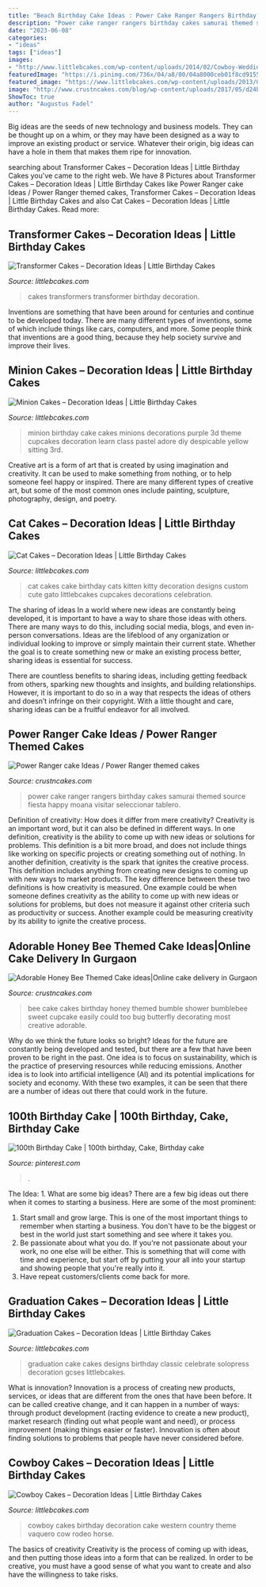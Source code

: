```yaml
---
title: "Beach Birthday Cake Ideas : Power Cake Ranger Rangers Birthday Cakes Samurai Themed Source Fiesta Happy Moana Visitar Seleccionar Tablero"
description: "Power cake ranger rangers birthday cakes samurai themed source fiesta happy moana visitar seleccionar tablero"
date: "2023-06-08"
categories:
- "ideas"
tags: ["ideas"]
images:
- "http://www.littlebcakes.com/wp-content/uploads/2014/02/Cowboy-Wedding-Cakes.jpg"
featuredImage: "https://i.pinimg.com/736x/04/a8/00/04a8000ceb01f8cd9155a5ace2f4032e.jpg"
featured_image: "https://www.littlebcakes.com/wp-content/uploads/2013/08/Graduation-Cake-Pics.jpg"
image: "http://www.crustncakes.com/blog/wp-content/uploads/2017/05/d24b40fb314c44c8a00ad81e25c96494.jpg"
ShowToc: true
author: "Augustus Fadel"
---
```



Big ideas are the seeds of new technology and business models. They can be thought up on a whim, or they may have been designed as a way to improve an existing product or service. Whatever their origin, big ideas can have a hole in them that makes them ripe for innovation.

	

		
searching about Transformer Cakes – Decoration Ideas | Little Birthday Cakes you've came to the right web. We have 8 Pictures about Transformer Cakes – Decoration Ideas | Little Birthday Cakes like Power Ranger cake Ideas / Power Ranger themed cakes, Transformer Cakes – Decoration Ideas | Little Birthday Cakes and also Cat Cakes – Decoration Ideas | Little Birthday Cakes. Read more:
		
    
## Transformer Cakes – Decoration Ideas | Little Birthday Cakes

<img loading=lazy src="http://www.littlebcakes.com/wp-content/uploads/2014/01/Transformers-Cakes.jpg" onerror="this.onerror=null;this.src='https://tse4.mm.bing.net/th?id=OIP.eHYRBmX5yNIexl5GHSDxVQHaJ4&amp;pid=15.1';" alt="Transformer Cakes – Decoration Ideas | Little Birthday Cakes">

_Source: littlebcakes.com_

>cakes transformers transformer birthday decoration. 

	

Inventions are something that have been around for centuries and continue to be developed today. There are many different types of inventions, some of which include things like cars, computers, and more. Some people think that inventions are a good thing, because they help society survive and improve their lives.

    
## Minion Cakes – Decoration Ideas | Little Birthday Cakes

<img loading=lazy src="http://www.littlebcakes.com/wp-content/uploads/2014/02/Minion-Cake.jpg" onerror="this.onerror=null;this.src='https://tse1.mm.bing.net/th?id=OIP.VbXR6RYviWBmh6kBs5nCUwHaKo&amp;pid=15.1';" alt="Minion Cakes – Decoration Ideas | Little Birthday Cakes">

_Source: littlebcakes.com_

>minion birthday cake cakes minions decorations purple 3d theme cupcakes decoration learn class pastel adore diy despicable yellow sitting 3rd. 

	

Creative art is a form of art that is created by using imagination and creativity. It can be used to make something from nothing, or to help someone feel happy or inspired. There are many different types of creative art, but some of the most common ones include painting, sculpture, photography, design, and poetry.

    
## Cat Cakes – Decoration Ideas | Little Birthday Cakes

<img loading=lazy src="http://www.littlebcakes.com/wp-content/uploads/2014/01/Cat-Cakes.jpg" onerror="this.onerror=null;this.src='https://tse3.mm.bing.net/th?id=OIP.W2YtTAyoa8WdHetsdiGXSAHaJ4&amp;pid=15.1';" alt="Cat Cakes – Decoration Ideas | Little Birthday Cakes">

_Source: littlebcakes.com_

>cat cakes cake birthday cats kitten kitty decoration designs custom cute gato littlebcakes cupcakes decorations celebration. 

	

The sharing of ideas
In a world where new ideas are constantly being developed, it is important to have a way to share those ideas with others. There are many ways to do this, including social media, blogs, and even in-person conversations.
Ideas are the lifeblood of any organization or individual looking to improve or simply maintain their current state. Whether the goal is to create something new or make an existing process better, sharing ideas is essential for success.

There are countless benefits to sharing ideas, including getting feedback from others, sparking new thoughts and insights, and building relationships. However, it is important to do so in a way that respects the ideas of others and doesn’t infringe on their copyright. With a little thought and care, sharing ideas can be a fruitful endeavor for all involved.

    
## Power Ranger Cake Ideas / Power Ranger Themed Cakes

<img loading=lazy src="http://www.crustncakes.com/blog/wp-content/uploads/2015/11/522de0be1afb1ccae615ea5d180eabad-686x1024.jpg" onerror="this.onerror=null;this.src='https://tse3.mm.bing.net/th?id=OIP.6R9zMB4oQjRZ9QvIMItcUAHaLD&amp;pid=15.1';" alt="Power Ranger cake Ideas / Power Ranger themed cakes">

_Source: crustncakes.com_

>power cake ranger rangers birthday cakes samurai themed source fiesta happy moana visitar seleccionar tablero. 

	

Definition of creativity: How does it differ from mere creativity?
Creativity is an important word, but it can also be defined in different ways. In one definition, creativity is the ability to come up with new ideas or solutions for problems. This definition is a bit more broad, and does not include things like working on specific projects or creating something out of nothing. In another definition, creativity is the spark that ignites the creative process. This definition includes anything from creating new designs to coming up with new ways to market products. The key difference between these two definitions is how creativity is measured. One example could be when someone defines creativity as the ability to come up with new ideas or solutions for problems, but does not measure it against other criteria such as productivity or success. Another example could be measuring creativity by its ability to ignite the creative process.

    
## Adorable Honey Bee Themed Cake Ideas|Online Cake Delivery In Gurgaon

<img loading=lazy src="http://www.crustncakes.com/blog/wp-content/uploads/2017/05/d24b40fb314c44c8a00ad81e25c96494.jpg" onerror="this.onerror=null;this.src='https://tse3.mm.bing.net/th?id=OIP.ObluvkjG2-4gn9GwGT6DLwDIEs&amp;pid=15.1';" alt="Adorable Honey Bee Themed Cake ideas|Online cake delivery in Gurgaon">

_Source: crustncakes.com_

>bee cake cakes birthday honey themed bumble shower bumblebee sweet cupcake easily could too bug butterfly decorating most creative adorable. 

	

Why do we think the future looks so bright?
Ideas for the future are constantly being developed and tested, but there are a few that have been proven to be right in the past. One idea is to focus on sustainability, which is the practice of preserving resources while reducing emissions. Another idea is to look into artificial intelligence (AI) and its potential implications for society and economy. With these two examples, it can be seen that there are a number of ideas out there that could work in the future.

    
## 100th Birthday Cake | 100th Birthday, Cake, Birthday Cake

<img loading=lazy src="https://i.pinimg.com/736x/04/a8/00/04a8000ceb01f8cd9155a5ace2f4032e.jpg" onerror="this.onerror=null;this.src='https://tse2.mm.bing.net/th?id=OIP.tiqRXG8TpB52EF63Uvii3gHaJ3&amp;pid=15.1';" alt="100th Birthday Cake | 100th birthday, Cake, Birthday cake">

_Source: pinterest.com_

>. 

	

The Idea: 1. What are some big ideas?
There are a few big ideas out there when it comes to starting a business. Here are some of the most prominent:
1. Start small and grow large. This is one of the most important things to remember when starting a business. You don't have to be the biggest or best in the world just start something and see where it takes you.
2. Be passionate about what you do. If you're not passionate about your work, no one else will be either. This is something that will come with time and experience, but start off by putting your all into your startup and showing people that you're really into it.
3. Have repeat customers/clients come back for more.

    
## Graduation Cakes – Decoration Ideas | Little Birthday Cakes

<img loading=lazy src="https://www.littlebcakes.com/wp-content/uploads/2013/08/Graduation-Cake-Pics.jpg" onerror="this.onerror=null;this.src='https://tse4.mm.bing.net/th?id=OIP.FzF5xyvvONHBAF88429-cgHaJ4&amp;pid=15.1';" alt="Graduation Cakes – Decoration Ideas | Little Birthday Cakes">

_Source: littlebcakes.com_

>graduation cake cakes designs birthday classic celebrate solopress decoration gcses littlebcakes. 

	

What is innovation?
Innovation is a process of creating new products, services, or ideas that are different from the ones that have been before. It can be called creative change, and it can happen in a number of ways: through product development (racting evidence to create a new product), market research (finding out what people want and need), or process improvement (making things easier or faster). Innovation is often about finding solutions to problems that people have never considered before.

    
## Cowboy Cakes – Decoration Ideas | Little Birthday Cakes

<img loading=lazy src="http://www.littlebcakes.com/wp-content/uploads/2014/02/Cowboy-Wedding-Cakes.jpg" onerror="this.onerror=null;this.src='https://tse4.mm.bing.net/th?id=OIP.OA0mNdhMvr2LFDIbD5nAIQHaMX&amp;pid=15.1';" alt="Cowboy Cakes – Decoration Ideas | Little Birthday Cakes">

_Source: littlebcakes.com_

>cowboy cakes birthday decoration cake western country theme vaquero cow rodeo horse. 

	

The basics of creativity
Creativity is the process of coming up with ideas, and then putting those ideas into a form that can be realized. In order to be creative, you must have a good sense of what you want to create and also have the willingness to take risks.

